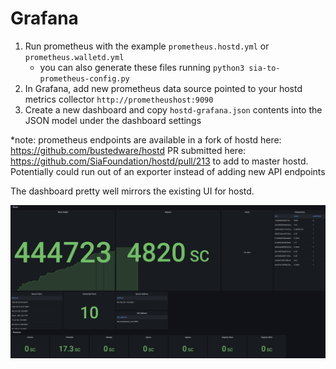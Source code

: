 # Grafana

1. Run prometheus with the example `prometheus.hostd.yml` or `prometheus.walletd.yml`
    - you can also generate these files running `python3 sia-to-prometheus-config.py`
2. In Grafana, add new prometheus data source pointed to your hostd metrics collector `http://prometheushost:9090` 
3. Create a new dashboard and copy `hostd-grafana.json` contents into the JSON model under the dashboard settings

*note: prometheus endpoints are available in a fork of hostd here: https://github.com/bustedware/hostd
PR submitted here: https://github.com/SiaFoundation/hostd/pull/213 to add to master hostd. Potentially
could run out of an exporter instead of adding new API endpoints

The dashboard pretty well mirrors the existing UI for hostd.

![alt text](dashboard.png)

